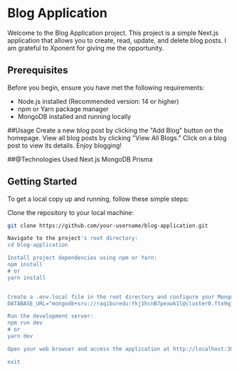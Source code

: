 # Blog Application

Welcome to the Blog Application project. This project is a simple Next.js application that allows you to create, read, update, and delete blog posts.
I am grateful to Xponent for giving me the opportunity.

## Prerequisites

Before you begin, ensure you have met the following requirements:

- Node.js installed (Recommended version: 14 or higher)
- npm or Yarn package manager
- MongoDB installed and running locally


##Usage
Create a new blog post by clicking the "Add Blog" button on the homepage.
View all blog posts by clicking "View All Blogs."
Click on a blog post to view its details.
Enjoy blogging!


##@Technologies Used
Next.js
MongoDB
Prisma
## Getting Started

To get a local copy up and running, follow these simple steps:

Clone the repository to your local machine:

   ```bash
   git clone https://github.com/your-username/blog-application.git

Navigate to the project's root directory:
cd blog-application

Install project dependencies using npm or Yarn:
npm install
# or
yarn install


Create a .env.local file in the root directory and configure your MongoDB connection(Though I have give the .env file in github):
DATABASE_URL="mongodb+srv://raqiburedu:Ykj1hcnB7pexwk1l@cluster0.ftx9qil.mongodb.net/blog?retryWrites=true&w=majority"

Run the development server:
npm run dev
# or
yarn dev

Open your web browser and access the application at http://localhost:3000.

exit

